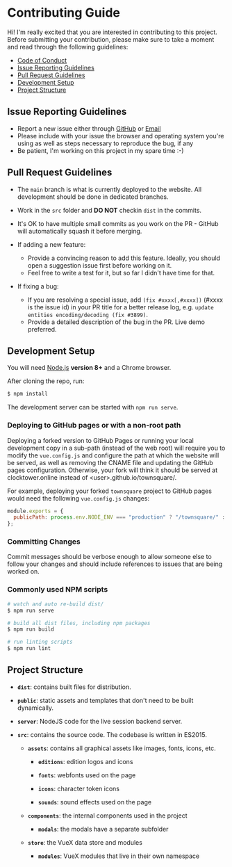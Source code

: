 # Contributing Guide

Hi! I'm really excited that you are interested in contributing to this project. 
Before submitting your contribution, please make sure to take a moment and read through the following guidelines:

- [Code of Conduct](CODE_OF_CONDUCT.md)
- [Issue Reporting Guidelines](#issue-reporting-guidelines)
- [Pull Request Guidelines](#pull-request-guidelines)
- [Development Setup](#development-setup)
- [Project Structure](#project-structure)

## Issue Reporting Guidelines

- Report a new issue either through [GitHub](https://github.com/bra1n/townsquare/issues/new/choose) or [Email](mailto:steffen@baumgart.biz)
- Please include with your issue the browser and operating system you're using as well as steps necessary to reproduce the bug, if any
- Be patient, I'm working on this project in my spare time :-)

## Pull Request Guidelines

- The `main` branch is what is currently deployed to the website. All development should be done in dedicated branches.

- Work in the `src` folder and **DO NOT** checkin `dist` in the commits.

- It's OK to have multiple small commits as you work on the PR - GitHub will automatically squash it before merging.

- If adding a new feature:
  - Provide a convincing reason to add this feature. Ideally, you should open a suggestion issue first before working on it.
  - Feel free to write a test for it, but so far I didn't have time for that.

- If fixing a bug:
  - If you are resolving a special issue, add `(fix #xxxx[,#xxxx])` (#xxxx is the issue id) in your PR title for a better release log, e.g. `update entities encoding/decoding (fix #3899)`.
  - Provide a detailed description of the bug in the PR. Live demo preferred.

## Development Setup

You will need [Node.js](http://nodejs.org) **version 8+** and a Chrome browser.

After cloning the repo, run:

``` bash
$ npm install
```

The development server can be started with `npm run serve`.

### Deploying to GitHub pages or with a non-root path

Deploying a forked version to GitHub Pages or running your local
development copy in a sub-path (instead of the web root) will require you to modify
the `vue.config.js` and configure the path at which the website will be served, as well
as removing the CNAME file and updating the GitHub pages configuration. Otherwise, your fork
will think it should be served at clocktower.online instead of \<user\>.github.io/townsquare/.

For example, deploying your forked `townsquare` project to GitHub pages would need the following
`vue.config.js` changes: 
```js
module.exports = {
  publicPath: process.env.NODE_ENV === "production" ? "/townsquare/" : "/"
};
```

### Committing Changes

Commit messages should be verbose enough to allow someone else to follow your changes and should include references to issues that are being worked on.

### Commonly used NPM scripts

``` bash
# watch and auto re-build dist/
$ npm run serve

# build all dist files, including npm packages
$ npm run build

# run linting scripts
$ npm run lint
```

## Project Structure

- **`dist`**: contains built files for distribution.

- **`public`**: static assets and templates that don't need to be built dynamically.
  
- **`server`**: NodeJS code for the live session backend server.

- **`src`**: contains the source code. The codebase is written in ES2015.

  - **`assets`**: contains all graphical assets like images, fonts, icons, etc.

    - **`editions`**: edition logos and icons

    - **`fonts`**: webfonts used on the page

    - **`icons`**: character token icons
      
    - **`sounds`**: sound effects used on the page

  - **`components`**: the internal components used in the project
  
    - **`modals`**: the modals have a separate subfolder

  - **`store`**: the VueX data store and modules
    
    - **`modules`**: VueX modules that live in their own namespace
